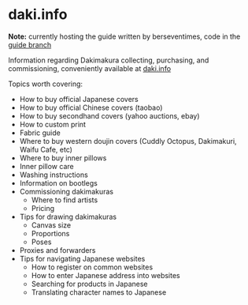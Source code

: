 # daki.info

**Note:** currently hosting the guide written by berseventimes, code in the [guide branch](https://github.com/jabuwu/daki.info/tree/guide)

Information regarding Dakimakura collecting, purchasing, and commissioning, conveniently available at [daki.info](https://daki.info/)

Topics worth covering:
* How to buy official Japanese covers
* How to buy official Chinese covers (taobao)
* How to buy secondhand covers (yahoo auctions, ebay)
* How to custom print
* Fabric guide
* Where to buy western doujin covers (Cuddly Octopus, Dakimakuri, Waifu Cafe, etc)
* Where to buy inner pillows
* Inner pillow care
* Washing instructions
* Information on bootlegs
* Commissioning dakimakuras
  * Where to find artists
  * Pricing
* Tips for drawing dakimakuras
  * Canvas size
  * Proportions
  * Poses
* Proxies and forwarders
* Tips for navigating Japanese websites
  * How to register on common websites
  * How to enter Japanese address into websites
  * Searching for products in Japanese
  * Translating character names to Japanese

